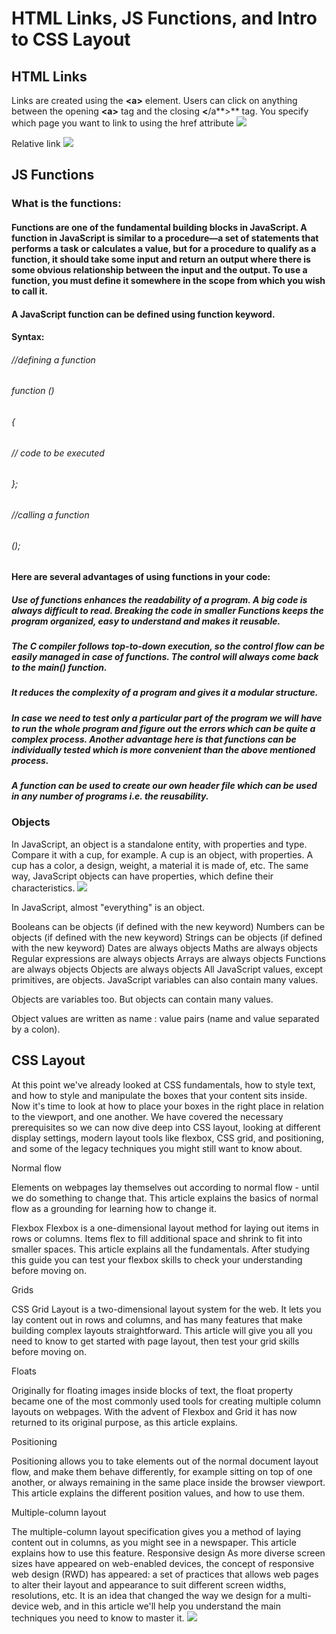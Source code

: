 # HTML Links, JS Functions, and Intro to CSS Layout
## HTML Links 
Links are created using the **<**a**>** element. Users can click on anything
between the opening **<**a**>** tag and the closing **<**/a**>** tag. You specify
which page you want to link to using the href attribute
![](https://www.computerhope.com/jargon/h/html-tag.gif)

Relative link 
![](https://i.pcmag.com/imagery/encyclopedia-terms/href-_href.fit_lim.size_1050x.gif)
## JS Functions
### What is the functions:
#### Functions are one of the fundamental building blocks in JavaScript. A function in JavaScript is similar to a procedure—a set of statements that performs a task or calculates a value, but for a procedure to qualify as a function, it should take some input and return an output where there is some obvious relationship between the input and the output. To use a function, you must define it somewhere in the scope from which you wish to call it.

#### A JavaScript function can be defined using function keyword.

#### Syntax:
###### //defining a function
###### function <function-name>()
###### {
   ######  // code to be executed
###### };

###### //calling a function
###### <function-name>();

#### Here are several advantages of using functions in your code:

##### Use of functions enhances the readability of a program. A big code is always difficult to read. Breaking the code in smaller Functions keeps the program organized, easy to understand and makes it reusable.
##### The C compiler follows top-to-down execution, so the control flow can be easily managed in case of functions. The control will always come back to the main() function.
##### It reduces the complexity of a program and gives it a modular structure.
##### In case we need to test only a particular part of the program we will have to run the whole program and figure out the errors which can be quite a complex process. Another advantage here is that functions can be individually tested which is more convenient than the above mentioned process.
##### A function can be used to create our own header file which can be used in any number of programs i.e. the reusability.
###  Objects 
In JavaScript, an object is a standalone entity, with properties and type. Compare it with a cup, for example. A cup is an object, with properties. A cup has a color, a design, weight, a material it is made of, etc. The same way, JavaScript objects can have properties, which define their characteristics.
![](https://cdn.programiz.com/sites/tutorial2program/files/javascript-object-properties.png)

In JavaScript, almost "everything" is an object.

Booleans can be objects (if defined with the new keyword)
Numbers can be objects (if defined with the new keyword)
Strings can be objects (if defined with the new keyword)
Dates are always objects
Maths are always objects
Regular expressions are always objects
Arrays are always objects
Functions are always objects
Objects are always objects
All JavaScript values, except primitives, are objects.
JavaScript variables can also contain many values.

Objects are variables too. But objects can contain many values.

Object values are written as name : value pairs (name and value separated by a colon).



## CSS Layout
At this point we've already looked at CSS fundamentals, how to style text, and how to style and manipulate the boxes that your content sits inside. Now it's time to look at how to place your boxes in the right place in relation to the viewport, and one another. We have covered the necessary prerequisites so we can now dive deep into CSS layout, looking at different display settings, modern layout tools like flexbox, CSS grid, and positioning, and some of the legacy techniques you might still want to know about.

Normal flow

Elements on webpages lay themselves out according to normal flow - until we do something to change that. This article explains the basics of normal flow as a grounding for learning how to change it.

Flexbox
Flexbox is a one-dimensional layout method for laying out items in rows or columns. Items flex to fill additional space and shrink to fit into smaller spaces. This article explains all the fundamentals. After studying this guide you can test your flexbox skills to check your understanding before moving on.

Grids

CSS Grid Layout is a two-dimensional layout system for the web. It lets you lay content out in rows and columns, and has many features that make building complex layouts straightforward. This article will give you all you need to know to get started with page layout, then test your grid skills before moving on.

Floats

Originally for floating images inside blocks of text, the float property became one of the most commonly used tools for creating multiple column layouts on webpages. With the advent of Flexbox and Grid it has now returned to its original purpose, as this article explains.

Positioning

Positioning allows you to take elements out of the normal document layout flow, and make them behave differently, for example sitting on top of one another, or always remaining in the same place inside the browser viewport. This article explains the different position values, and how to use them.

Multiple-column layout

The multiple-column layout specification gives you a method of laying content out in columns, as you might see in a newspaper. This article explains how to use this feature.
Responsive design
As more diverse screen sizes have appeared on web-enabled devices, the concept of responsive web design (RWD) has appeared: a set of practices that allows web pages to alter their layout and appearance to suit different screen widths, resolutions, etc. It is an idea that changed the way we design for a multi-device web, and in this article we'll help you understand the main techniques you need to know to master it.
![](https://www.positronx.io/wp-content/uploads/2019/11/angular-css-grid-layout-7256-001.jpg)




